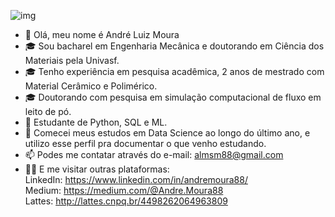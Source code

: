 ![img](https://imgur.com/pByEig5.png)
- 👋 Olá, meu nome é André Luiz Moura
- 🎓 Sou bacharel em Engenharia Mecânica e doutorando em Ciência dos Materiais pela Univasf.
- 🎓 Tenho experiência em pesquisa acadêmica, 2 anos de mestrado com Material Cerâmico e Polimérico.
- 🎓 Doutorando com pesquisa em simulação computacional de fluxo em leito de pó.
- 🌱 Estudante de Python, SQL e ML.
- 🌱 Comecei meus estudos em Data Science ao longo do último ano, e utilizo esse perfil pra documentar o que venho estudando.
- 📫 Podes me contatar através do e-mail: almsm88@gmail.com
- 👨‍💻 E me visitar outras plataformas:
<br> LinkedIn: https://www.linkedin.com/in/andremoura88/
<br> Medium: https://medium.com/@Andre.Moura88
<br> Lattes: http://lattes.cnpq.br/4498262064963809
